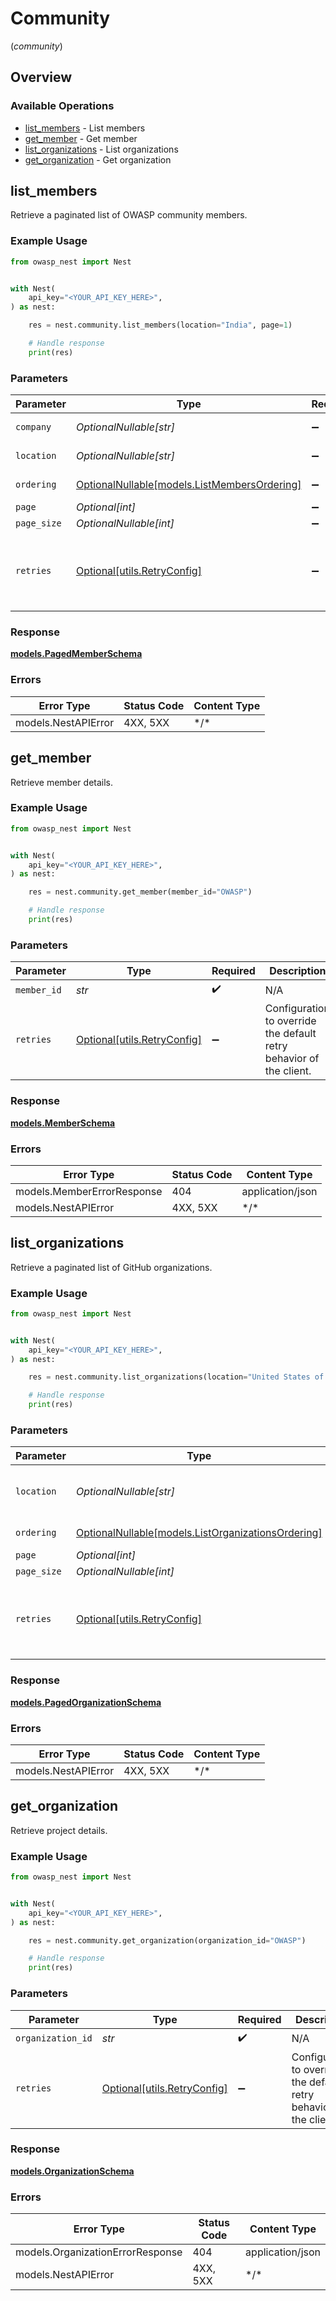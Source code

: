 # Community
(*community*)

## Overview

### Available Operations

* [list_members](#list_members) - List members
* [get_member](#get_member) - Get member
* [list_organizations](#list_organizations) - List organizations
* [get_organization](#get_organization) - Get organization

## list_members

Retrieve a paginated list of OWASP community members.

### Example Usage

<!-- UsageSnippet language="python" operationID="list_members" method="get" path="/api/v0/members/" -->
```python
from owasp_nest import Nest


with Nest(
    api_key="<YOUR_API_KEY_HERE>",
) as nest:

    res = nest.community.list_members(location="India", page=1)

    # Handle response
    print(res)

```

### Parameters

| Parameter                                                                           | Type                                                                                | Required                                                                            | Description                                                                         |
| ----------------------------------------------------------------------------------- | ----------------------------------------------------------------------------------- | ----------------------------------------------------------------------------------- | ----------------------------------------------------------------------------------- |
| `company`                                                                           | *OptionalNullable[str]*                                                             | :heavy_minus_sign:                                                                  | Company of the user                                                                 |
| `location`                                                                          | *OptionalNullable[str]*                                                             | :heavy_minus_sign:                                                                  | Location of the member                                                              |
| `ordering`                                                                          | [OptionalNullable[models.ListMembersOrdering]](../../models/listmembersordering.md) | :heavy_minus_sign:                                                                  | Ordering field                                                                      |
| `page`                                                                              | *Optional[int]*                                                                     | :heavy_minus_sign:                                                                  | N/A                                                                                 |
| `page_size`                                                                         | *OptionalNullable[int]*                                                             | :heavy_minus_sign:                                                                  | N/A                                                                                 |
| `retries`                                                                           | [Optional[utils.RetryConfig]](../../models/utils/retryconfig.md)                    | :heavy_minus_sign:                                                                  | Configuration to override the default retry behavior of the client.                 |

### Response

**[models.PagedMemberSchema](../../models/pagedmemberschema.md)**

### Errors

| Error Type          | Status Code         | Content Type        |
| ------------------- | ------------------- | ------------------- |
| models.NestAPIError | 4XX, 5XX            | \*/\*               |

## get_member

Retrieve member details.

### Example Usage

<!-- UsageSnippet language="python" operationID="get_member" method="get" path="/api/v0/members/{member_id}" -->
```python
from owasp_nest import Nest


with Nest(
    api_key="<YOUR_API_KEY_HERE>",
) as nest:

    res = nest.community.get_member(member_id="OWASP")

    # Handle response
    print(res)

```

### Parameters

| Parameter                                                           | Type                                                                | Required                                                            | Description                                                         | Example                                                             |
| ------------------------------------------------------------------- | ------------------------------------------------------------------- | ------------------------------------------------------------------- | ------------------------------------------------------------------- | ------------------------------------------------------------------- |
| `member_id`                                                         | *str*                                                               | :heavy_check_mark:                                                  | N/A                                                                 | OWASP                                                               |
| `retries`                                                           | [Optional[utils.RetryConfig]](../../models/utils/retryconfig.md)    | :heavy_minus_sign:                                                  | Configuration to override the default retry behavior of the client. |                                                                     |

### Response

**[models.MemberSchema](../../models/memberschema.md)**

### Errors

| Error Type                 | Status Code                | Content Type               |
| -------------------------- | -------------------------- | -------------------------- |
| models.MemberErrorResponse | 404                        | application/json           |
| models.NestAPIError        | 4XX, 5XX                   | \*/\*                      |

## list_organizations

Retrieve a paginated list of GitHub organizations.

### Example Usage

<!-- UsageSnippet language="python" operationID="list_organizations" method="get" path="/api/v0/organizations/" -->
```python
from owasp_nest import Nest


with Nest(
    api_key="<YOUR_API_KEY_HERE>",
) as nest:

    res = nest.community.list_organizations(location="United States of America", page=1)

    # Handle response
    print(res)

```

### Parameters

| Parameter                                                                                       | Type                                                                                            | Required                                                                                        | Description                                                                                     | Example                                                                                         |
| ----------------------------------------------------------------------------------------------- | ----------------------------------------------------------------------------------------------- | ----------------------------------------------------------------------------------------------- | ----------------------------------------------------------------------------------------------- | ----------------------------------------------------------------------------------------------- |
| `location`                                                                                      | *OptionalNullable[str]*                                                                         | :heavy_minus_sign:                                                                              | Location of the organization                                                                    | United States of America                                                                        |
| `ordering`                                                                                      | [OptionalNullable[models.ListOrganizationsOrdering]](../../models/listorganizationsordering.md) | :heavy_minus_sign:                                                                              | Ordering field                                                                                  |                                                                                                 |
| `page`                                                                                          | *Optional[int]*                                                                                 | :heavy_minus_sign:                                                                              | N/A                                                                                             |                                                                                                 |
| `page_size`                                                                                     | *OptionalNullable[int]*                                                                         | :heavy_minus_sign:                                                                              | N/A                                                                                             |                                                                                                 |
| `retries`                                                                                       | [Optional[utils.RetryConfig]](../../models/utils/retryconfig.md)                                | :heavy_minus_sign:                                                                              | Configuration to override the default retry behavior of the client.                             |                                                                                                 |

### Response

**[models.PagedOrganizationSchema](../../models/pagedorganizationschema.md)**

### Errors

| Error Type          | Status Code         | Content Type        |
| ------------------- | ------------------- | ------------------- |
| models.NestAPIError | 4XX, 5XX            | \*/\*               |

## get_organization

Retrieve project details.

### Example Usage

<!-- UsageSnippet language="python" operationID="get_organization" method="get" path="/api/v0/organizations/{organization_id}" -->
```python
from owasp_nest import Nest


with Nest(
    api_key="<YOUR_API_KEY_HERE>",
) as nest:

    res = nest.community.get_organization(organization_id="OWASP")

    # Handle response
    print(res)

```

### Parameters

| Parameter                                                           | Type                                                                | Required                                                            | Description                                                         | Example                                                             |
| ------------------------------------------------------------------- | ------------------------------------------------------------------- | ------------------------------------------------------------------- | ------------------------------------------------------------------- | ------------------------------------------------------------------- |
| `organization_id`                                                   | *str*                                                               | :heavy_check_mark:                                                  | N/A                                                                 | OWASP                                                               |
| `retries`                                                           | [Optional[utils.RetryConfig]](../../models/utils/retryconfig.md)    | :heavy_minus_sign:                                                  | Configuration to override the default retry behavior of the client. |                                                                     |

### Response

**[models.OrganizationSchema](../../models/organizationschema.md)**

### Errors

| Error Type                       | Status Code                      | Content Type                     |
| -------------------------------- | -------------------------------- | -------------------------------- |
| models.OrganizationErrorResponse | 404                              | application/json                 |
| models.NestAPIError              | 4XX, 5XX                         | \*/\*                            |